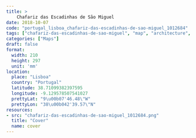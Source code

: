 ```yaml
---
title: > 
    Chafariz das Escadinhas de São Miguel
date: 2018-10-07
code: "portugal_lisboa_chafariz-das-escadinhas-de-sao-miguel_1012684"
tags: ["chafariz-das-escadinhas-de-sao-miguel", "map", "architecture", "buildings", "Lisboa", "Portugal"]
categories: ["Maps"]
draft: false
format:
  width: 210
  height: 297
  unit: 'mm'
location:
  place: "Lisboa"
  country: "Portugal"
  latitude: 38.71099382397595
  longitude: -9.129578507541027
  prettyLat: "9\u00b07'46.48\"W"
  prettyLon: "38\u00b042'39.57\"N"
resources:
- src: "chafariz-das-escadinhas-de-sao-miguel_1012684.png"
  title: "Cover"
  name: cover
---
```

